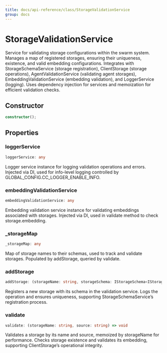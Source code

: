 ```yaml
---
title: docs/api-reference/class/StorageValidationService
group: docs
---
```


# StorageValidationService

Service for validating storage configurations within the swarm system.
Manages a map of registered storages, ensuring their uniqueness, existence, and valid embedding configurations.
Integrates with StorageSchemaService (storage registration), ClientStorage (storage operations),
AgentValidationService (validating agent storages), EmbeddingValidationService (embedding validation),
and LoggerService (logging).
Uses dependency injection for services and memoization for efficient validation checks.

## Constructor

```ts
constructor();
```

## Properties

### loggerService

```ts
loggerService: any
```

Logger service instance for logging validation operations and errors.
Injected via DI, used for info-level logging controlled by GLOBAL_CONFIG.CC_LOGGER_ENABLE_INFO.

### embeddingValidationService

```ts
embeddingValidationService: any
```

Embedding validation service instance for validating embeddings associated with storages.
Injected via DI, used in validate method to check storage.embedding.

### _storageMap

```ts
_storageMap: any
```

Map of storage names to their schemas, used to track and validate storages.
Populated by addStorage, queried by validate.

### addStorage

```ts
addStorage: (storageName: string, storageSchema: IStorageSchema<IStorageData>) => void
```

Registers a new storage with its schema in the validation service.
Logs the operation and ensures uniqueness, supporting StorageSchemaService’s registration process.

### validate

```ts
validate: (storageName: string, source: string) => void
```

Validates a storage by its name and source, memoized by storageName for performance.
Checks storage existence and validates its embedding, supporting ClientStorage’s operational integrity.
